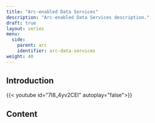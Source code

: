 ```yaml
---
title: "Arc-enabled Data Services"
description: "Arc-enabled Data Services description."
draft: true
layout: series
menu:
  side:
    parent: arc
    identifier: arc-data-services
weight: 40
---
```


## Introduction

{{< youtube id="7I8_4yv2CEI" autoplay="false">}}

## Content
